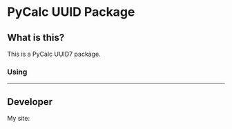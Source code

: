 # PyCalc UUID Package

## What is this? ##
This is a PyCalc UUID7 package.

### Using ###



---
## Developer ##
My site: